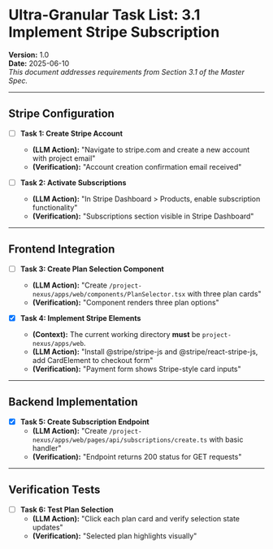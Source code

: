 # Ultra-Granular Task List: 3.1 Implement Stripe Subscription
**Version:** 1.0  
**Date:** 2025-06-10  
_This document addresses requirements from Section 3.1 of the Master Spec._

---

## Stripe Configuration

- [ ] **Task 1: Create Stripe Account**
    - **(LLM Action):** "Navigate to stripe.com and create a new account with project email"
    - **(Verification):** "Account creation confirmation email received"

- [ ] **Task 2: Activate Subscriptions**
    - **(LLM Action):** "In Stripe Dashboard > Products, enable subscription functionality"
    - **(Verification):** "Subscriptions section visible in Stripe Dashboard"

---

## Frontend Integration

- [ ] **Task 3: Create Plan Selection Component**
    - **(LLM Action):** "Create `/project-nexus/apps/web/components/PlanSelector.tsx` with three plan cards"
    - **(Verification):** "Component renders three plan options"

- [x] **Task 4: Implement Stripe Elements**
    - **(Context):** The current working directory **must** be `project-nexus/apps/web`.
    - **(LLM Action):** "Install @stripe/stripe-js and @stripe/react-stripe-js, add CardElement to checkout form"
    - **(Verification):** "Payment form shows Stripe-style card inputs"

---

## Backend Implementation

- [x] **Task 5: Create Subscription Endpoint**
    - **(LLM Action):** "Create `/project-nexus/apps/web/pages/api/subscriptions/create.ts` with basic handler"
    - **(Verification):** "Endpoint returns 200 status for GET requests"

---

## Verification Tests

- [ ] **Task 6: Test Plan Selection**
    - **(LLM Action):** "Click each plan card and verify selection state updates"
    - **(Verification):** "Selected plan highlights visually"